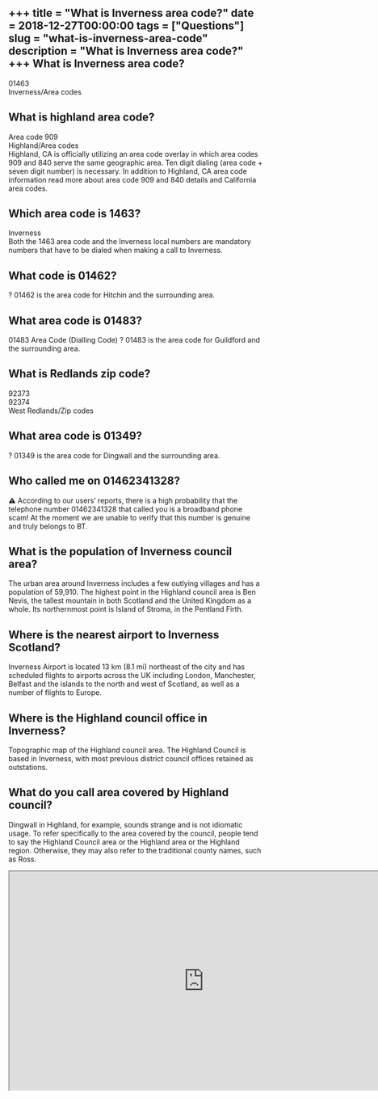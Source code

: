 +++
title = "What is Inverness area code?"
date = 2018-12-27T00:00:00
tags = ["Questions"]
slug = "what-is-inverness-area-code"
description = "What is Inverness area code?"
+++
What is Inverness area code?
----------------------------

01463  
Inverness/Area codes

What is highland area code?
---------------------------

Area code 909  
Highland/Area codes  
Highland, CA is officially utilizing an area code overlay in which area codes 909 and 840 serve the same geographic area. Ten digit dialing (area code + seven digit number) is necessary. In addition to Highland, CA area code information read more about area code 909 and 840 details and California area codes.

Which area code is 1463?
------------------------

Inverness  
Both the 1463 area code and the Inverness local numbers are mandatory numbers that have to be dialed when making a call to Inverness.

What code is 01462?
-------------------

? 01462 is the area code for Hitchin and the surrounding area.

What area code is 01483?
------------------------

01483 Area Code (Dialling Code) ? 01483 is the area code for Guildford and the surrounding area.

What is Redlands zip code?
--------------------------

 92373  
92374  
West Redlands/Zip codes

What area code is 01349?
------------------------

? 01349 is the area code for Dingwall and the surrounding area.

Who called me on 01462341328?
-----------------------------

⚠️ According to our users’ reports, there is a high probability that the telephone number 01462341328 that called you is a broadband phone scam! At the moment we are unable to verify that this number is genuine and truly belongs to BT.

What is the population of Inverness council area?
-------------------------------------------------

The urban area around Inverness includes a few outlying villages and has a population of 59,910. The highest point in the Highland council area is Ben Nevis, the tallest mountain in both Scotland and the United Kingdom as a whole. Its northernmost point is Island of Stroma, in the Pentland Firth.

Where is the nearest airport to Inverness Scotland?
---------------------------------------------------

Inverness Airport is located 13 km (8.1 mi) northeast of the city and has scheduled flights to airports across the UK including London, Manchester, Belfast and the islands to the north and west of Scotland, as well as a number of flights to Europe.

Where is the Highland council office in Inverness?
--------------------------------------------------

Topographic map of the Highland council area. The Highland Council is based in Inverness, with most previous district council offices retained as outstations.

What do you call area covered by Highland council?
--------------------------------------------------

Dingwall in Highland, for example, sounds strange and is not idiomatic usage. To refer specifically to the area covered by the council, people tend to say the Highland Council area or the Highland area or the Highland region. Otherwise, they may also refer to the traditional county names, such as Ross.

<iframe allow="accelerometer; autoplay; clipboard-write; encrypted-media; gyroscope; picture-in-picture" allowfullscreen="" class="__youtube_prefs__  epyt-is-override  no-lazyload" data-no-lazy="1" data-origheight="433" data-origwidth="770" data-skipgform_ajax_framebjll="" height="433" id="_ytid_82990" loading="lazy" src="https://www.youtube.com/embed/dnuofcR6OC8?enablejsapi=1&autoplay=0&cc_load_policy=0&cc_lang_pref=&iv_load_policy=1&loop=0&modestbranding=0&rel=1&fs=1&playsinline=0&autohide=2&theme=dark&color=red&controls=1&" title="YouTube player" width="770"></iframe>